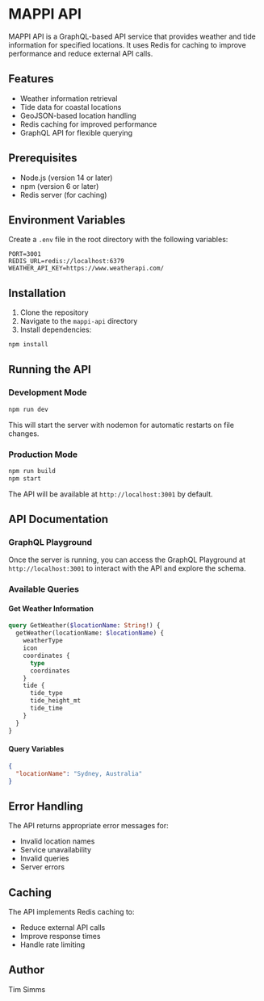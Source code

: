 # MAPPI API

MAPPI API is a GraphQL-based API service that provides weather and tide information for specified locations. It uses Redis for caching to improve performance and reduce external API calls.

## Features

- Weather information retrieval
- Tide data for coastal locations
- GeoJSON-based location handling
- Redis caching for improved performance
- GraphQL API for flexible querying

## Prerequisites

- Node.js (version 14 or later)
- npm (version 6 or later)
- Redis server (for caching)

## Environment Variables

Create a `.env` file in the root directory with the following variables:

```env
PORT=3001
REDIS_URL=redis://localhost:6379
WEATHER_API_KEY=https://www.weatherapi.com/
```

## Installation

1. Clone the repository
2. Navigate to the `mappi-api` directory
3. Install dependencies:

```bash
npm install
```

## Running the API

### Development Mode

```bash
npm run dev
```

This will start the server with nodemon for automatic restarts on file changes.

### Production Mode

```bash
npm run build
npm start
```

The API will be available at `http://localhost:3001` by default.

## API Documentation

### GraphQL Playground

Once the server is running, you can access the GraphQL Playground at `http://localhost:3001` to interact with the API and explore the schema.

### Available Queries

#### Get Weather Information

```graphql
query GetWeather($locationName: String!) {
  getWeather(locationName: $locationName) {
    weatherType
    icon
    coordinates {
      type
      coordinates
    }
    tide {
      tide_type
      tide_height_mt
      tide_time
    }
  }
}
```

#### Query Variables

```json
{
  "locationName": "Sydney, Australia"
}
```

## Error Handling

The API returns appropriate error messages for:

- Invalid location names
- Service unavailability
- Invalid queries
- Server errors

## Caching

The API implements Redis caching to:

- Reduce external API calls
- Improve response times
- Handle rate limiting

## Author

Tim Simms
